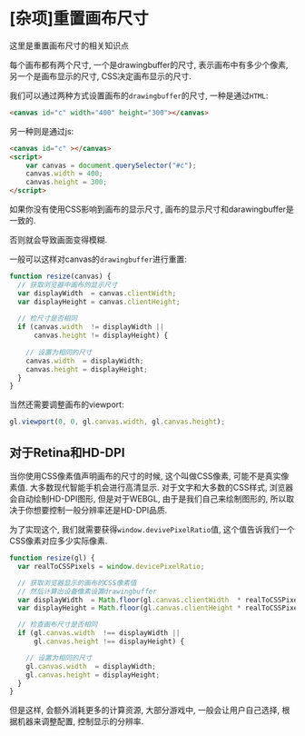 # [杂项]重置画布尺寸

这里是重置画布尺寸的相关知识点

每个画布都有两个尺寸, 一个是drawingbuffer的尺寸, 表示画布中有多少个像素, 另一个是画布显示的尺寸, CSS决定画布显示的尺寸.

我们可以通过两种方式设置画布的`drawingbuffer`的尺寸, 一种是通过`HTML`:

```html
<canvas id="c" width="400" height="300"></canvas>
```

另一种则是通过js:

```html
<canvas id="c" ></canvas>
<script>
    var canvas = document.querySelector("#c");
    canvas.width = 400;
    canvas.height = 300;
</script>
```

如果你没有使用CSS影响到画布的显示尺寸, 画布的显示尺寸和darawingbuffer是一致的. 

否则就会导致画面变得模糊. 

一般可以这样对canvas的`drawingbuffer`进行重置:

```js
function resize(canvas) {
  // 获取浏览器中画布的显示尺寸
  var displayWidth  = canvas.clientWidth;
  var displayHeight = canvas.clientHeight;
 
  // 检尺寸是否相同
  if (canvas.width  != displayWidth ||
      canvas.height != displayHeight) {
 
    // 设置为相同的尺寸
    canvas.width  = displayWidth;
    canvas.height = displayHeight;
  }
}
```

当然还需要调整画布的viewport:

```js
gl.viewport(0, 0, gl.canvas.width, gl.canvas.height);
```

## 对于Retina和HD-DPI

当你使用CSS像素值声明画布的尺寸的时候, 这个叫做CSS像素, 可能不是真实像素值. 大多数现代智能手机会进行高清显示. 对于文字和大多数的CSS样式, 浏览器会自动绘制HD-DPI图形, 但是对于WEBGL, 由于是我们自己来绘制图形的, 所以取决于你想要控制一般分辨率还是HD-DPI品质. 

为了实现这个, 我们就需要获得`window.devivePixelRatio`值, 这个值告诉我们一个CSS像素对应多少实际像素. 

```js
function resize(gl) {
  var realToCSSPixels = window.devicePixelRatio;

  // 获取浏览器显示的画布的CSS像素值
  // 然后计算出设备像素设置drawingbuffer
  var displayWidth  = Math.floor(gl.canvas.clientWidth  * realToCSSPixels);
  var displayHeight = Math.floor(gl.canvas.clientHeight * realToCSSPixels);

  // 检查画布尺寸是否相同
  if (gl.canvas.width  !== displayWidth ||
      gl.canvas.height !== displayHeight) {

    // 设置为相同的尺寸
    gl.canvas.width  = displayWidth;
    gl.canvas.height = displayHeight;
  }
}
```

但是这样, 会额外消耗更多的计算资源, 大部分游戏中, 一般会让用户自己选择, 根据机器来调整配置, 控制显示的分辨率. 

